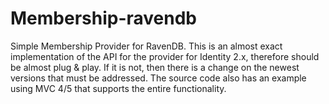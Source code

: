 Membership-ravendb
==================

Simple Membership Provider for RavenDB. This is an almost exact implementation of the API for the provider for Identity 2.x, therefore should be almost plug &amp; play. If it is not, then there is a change on the newest versions that must be addressed. The source code also has an example using MVC 4/5 that supports the entire functionality.
